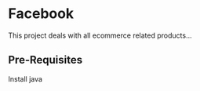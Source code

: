 # Facebook

This project deals with all ecommerce related products...

Pre-Requisites
--------------
Install java
